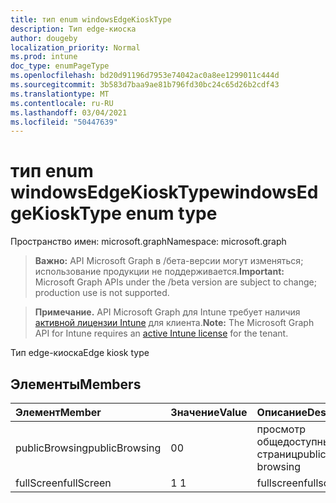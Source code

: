 ```yaml
---
title: тип enum windowsEdgeKioskType
description: Тип edge-киоска
author: dougeby
localization_priority: Normal
ms.prod: intune
doc_type: enumPageType
ms.openlocfilehash: bd20d91196d7953e74042ac0a8ee1299011c444d
ms.sourcegitcommit: 3b583d7baa9ae81b796fd30bc24c65d26b2cdf43
ms.translationtype: MT
ms.contentlocale: ru-RU
ms.lasthandoff: 03/04/2021
ms.locfileid: "50447639"
---
```

# <a name="windowsedgekiosktype-enum-type"></a><span data-ttu-id="4fc0a-103">тип enum windowsEdgeKioskType</span><span class="sxs-lookup"><span data-stu-id="4fc0a-103">windowsEdgeKioskType enum type</span></span>

<span data-ttu-id="4fc0a-104">Пространство имен: microsoft.graph</span><span class="sxs-lookup"><span data-stu-id="4fc0a-104">Namespace: microsoft.graph</span></span>

> <span data-ttu-id="4fc0a-105">**Важно:** API Microsoft Graph в /бета-версии могут изменяться; использование продукции не поддерживается.</span><span class="sxs-lookup"><span data-stu-id="4fc0a-105">**Important:** Microsoft Graph APIs under the /beta version are subject to change; production use is not supported.</span></span>

> <span data-ttu-id="4fc0a-106">**Примечание.** API Microsoft Graph для Intune требует наличия [активной лицензии Intune](https://go.microsoft.com/fwlink/?linkid=839381) для клиента.</span><span class="sxs-lookup"><span data-stu-id="4fc0a-106">**Note:** The Microsoft Graph API for Intune requires an [active Intune license](https://go.microsoft.com/fwlink/?linkid=839381) for the tenant.</span></span>

<span data-ttu-id="4fc0a-107">Тип edge-киоска</span><span class="sxs-lookup"><span data-stu-id="4fc0a-107">Edge kiosk type</span></span>

## <a name="members"></a><span data-ttu-id="4fc0a-108">Элементы</span><span class="sxs-lookup"><span data-stu-id="4fc0a-108">Members</span></span>
|<span data-ttu-id="4fc0a-109">Элемент</span><span class="sxs-lookup"><span data-stu-id="4fc0a-109">Member</span></span>|<span data-ttu-id="4fc0a-110">Значение</span><span class="sxs-lookup"><span data-stu-id="4fc0a-110">Value</span></span>|<span data-ttu-id="4fc0a-111">Описание</span><span class="sxs-lookup"><span data-stu-id="4fc0a-111">Description</span></span>|
|:---|:---|:---|
|<span data-ttu-id="4fc0a-112">publicBrowsing</span><span class="sxs-lookup"><span data-stu-id="4fc0a-112">publicBrowsing</span></span>|<span data-ttu-id="4fc0a-113">0</span><span class="sxs-lookup"><span data-stu-id="4fc0a-113">0</span></span>|<span data-ttu-id="4fc0a-114">просмотр общедоступных страниц</span><span class="sxs-lookup"><span data-stu-id="4fc0a-114">public-browsing</span></span>|
|<span data-ttu-id="4fc0a-115">fullScreen</span><span class="sxs-lookup"><span data-stu-id="4fc0a-115">fullScreen</span></span>|<span data-ttu-id="4fc0a-116">1 </span><span class="sxs-lookup"><span data-stu-id="4fc0a-116">1</span></span>|<span data-ttu-id="4fc0a-117">fullscreen</span><span class="sxs-lookup"><span data-stu-id="4fc0a-117">fullscreen</span></span>|




